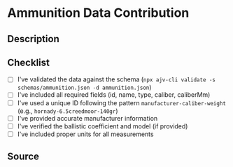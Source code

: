 # Ammunition Data Contribution

## Description
<!-- Describe the ammunition you're adding or modifying -->

## Checklist
- [ ] I've validated the data against the schema (`npx ajv-cli validate -s schemas/ammunition.json -d ammunition.json`)
- [ ] I've included all required fields (id, name, type, caliber, caliberMm)
- [ ] I've used a unique ID following the pattern `manufacturer-caliber-weight` (e.g., `hornady-6.5creedmoor-140gr`)
- [ ] I've provided accurate manufacturer information
- [ ] I've verified the ballistic coefficient and model (if provided)
- [ ] I've included proper units for all measurements

## Source
<!-- Please provide a source for this ammunition data (manufacturer website, personal measurements, etc.) -->
